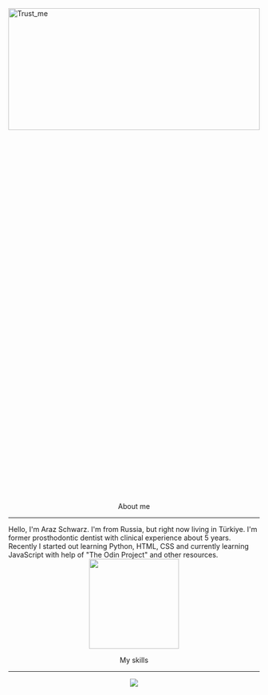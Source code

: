 <!--
**Ailadir/Ailadir** is a ✨ _special_ ✨ repository because its `README.md` (this file) appears on your GitHub profile.

Here are some ideas to get you started:

- 🔭 I’m currently working on ...
- 🌱 I’m currently learning ...
- 👯 I’m looking to collaborate on ...
- 🤔 I’m looking for help with ...
- 💬 Ask me about ...
- 📫 How to reach me: ...
- 😄 Pronouns: ...
- ⚡ Fun fact: ...
-->
<img align="center" alt = "Trust_me" width= "100%" height = "25%" src = "https://media.giphy.com/media/EOmYN5kVP3W2Lyn6dx/giphy.gif">

<p style="text-align:center" font-size="25px">
 About me
</p>
<hr>
Hello, I'm Araz Schwarz. I'm from Russia, but right now living in Türkiye. I'm former prosthodontic dentist with clinical experience about 5 years. Recently I started out learning Python, HTML, CSS and currently learning JavaScript with help of "The Odin Project" and other resources.

<div align="center">   <a href="https://github.com/Ailadir">   <img height="180em" src="https://github-readme-stats.vercel.app/api?username=Ailadir&show_icons=true&theme=dracula&include_all_commits=true&count_private=true/"></a></div>

<p style="text-align:center">
 My skills
</p>
<hr>

<p align="center">
<img src="https://skillicons.dev/icons?i=git,html,css,py" />
</p>
